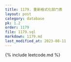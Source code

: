 ```yaml
---
title: 1179. 重新格式化部门表
layout: post
category: database
pk: 1.2
order: 1179
file: 1179.sql
markdown: 1179.md
last_modified_at: 2023-08-11
---
```


{% include leetcode.md %}
